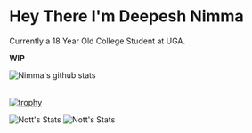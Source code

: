 # Hey There I'm Deepesh Nimma


Currently a 18 Year Old College Student at UGA.

**WIP**

<table>
 
![Nimma's github stats](https://github-readme-stats.vercel.app/api?username=NottCurious&theme=radical&show_icons=true)

</table>

[![trophy](https://github-profile-trophy.vercel.app/?username=NottCurious&theme=radical)](https://github.com/ryo-ma/github-profile-trophy)

![Nott's Stats](https://github-profile-summary-cards.vercel.app/api/cards/repos-per-language?username=nottcurious&theme=solarized_dark)
![Nott's Stats](https://github-profile-summary-cards.vercel.app/api/cards/most-commit-language?username=nottcurious&theme=solarized_dark)
